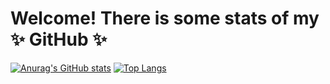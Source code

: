 # Welcome! There is some stats of my ✨ GitHub ✨

<!--
**bubinbei/bubinbei** is a ✨ _special_ ✨ repository because its `README.md` (this file) appears on your GitHub profile.

Here are some ideas to get you started:

- 🔭 I’m currently working on ...
- 🌱 I’m currently learning ...
- 👯 I’m looking to collaborate on ...
- 🤔 I’m looking for help with ...
- 💬 Ask me about ...
- 📫 How to reach me: ...
- 😄 Pronouns: ...
- ⚡ Fun fact: ...
-->
[![Anurag's GitHub stats](https://github-readme-stats.vercel.app/api?username=bubinbei&show_icons=true&theme=radical)](https://github.com/bubinbei)
[![Top Langs](https://github-readme-stats.vercel.app/api/top-langs/?username=bubinbei&show_icons=true&theme=radical&langs_count=8&layout=compact)](https://github.com/bubinbei)
